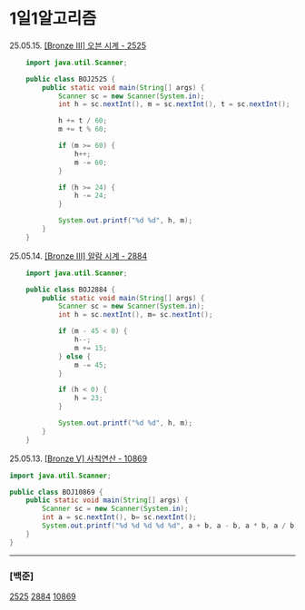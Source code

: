 # 1일1알고리즘

25.05.15. [\[Bronze Ⅲ\] 오븐 시계 - 2525](./Baekjoon/Bronze/2525.%20오븐%20시계)

```java
	import java.util.Scanner;

	public class BOJ2525 {
		public static void main(String[] args) {
			Scanner sc = new Scanner(System.in);
			int h = sc.nextInt(), m = sc.nextInt(), t = sc.nextInt();

			h += t / 60;
			m += t % 60;

			if (m >= 60) {
				h++;
				m -= 60;
			}

			if (h >= 24) {
				h -= 24;
			}

			System.out.printf("%d %d", h, m);
		}
	}
```

25.05.14. [\[Bronze Ⅲ\] 알람 시계 - 2884](./Baekjoon/Bronze/2884.%20알람%20시계)

```java
	import java.util.Scanner;

	public class BOJ2884 {
		public static void main(String[] args) {
			Scanner sc = new Scanner(System.in);
			int h = sc.nextInt(), m= sc.nextInt();

			if (m - 45 < 0) {
				h--;
				m += 15;
			} else {
				m -= 45;
			}

			if (h < 0) {
				h = 23;
			}

			System.out.printf("%d %d", h, m);
		}
	}
```

25.05.13. [\[Bronze Ⅴ\] 사칙연산 - 10869](./Baekjoon/Bronze/10869.%20사칙연산)

```java
import java.util.Scanner;

public class BOJ10869 {
    public static void main(String[] args) {
        Scanner sc = new Scanner(System.in);
        int a = sc.nextInt(), b= sc.nextInt();
        System.out.printf("%d %d %d %d %d", a + b, a - b, a * b, a / b, a % b);
    }
}
```

---

### [백준]

[2525](./Baekjoon/Bronze/2525.%20오븐%20시계)
[2884](./Baekjoon/Bronze/2884.%20알람%20시계)
[10869](./Baekjoon/Bronze/10869.%20사칙연산)
